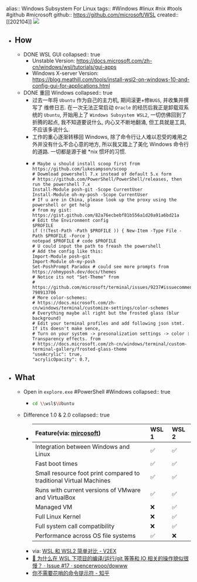 alias:: Windows Subsystem For Linux
tags:: #Windows #linux #nix #tools #github #microsoft
github:: https://github.com/microsoft/WSL
created:: [[202104]]
![](https://img.shields.io/github/stars/microsoft/WSL)

- ## How
  - DONE WSL GUI
    collapsed:: true
    - Unstable Version: https://docs.microsoft.com/zh-cn/windows/wsl/tutorials/gui-apps
    - Windows X-server Version: https://blog.meathill.com/tools/install-wsl2-on-windows-10-and-config-gui-for-applications.html
  - DONE 重回 Windows
    collapsed:: true
    - 过去一年将 `Ubuntu` 作为自己的主力机, 期间滚更+修`BUGS`, 并收集并撰写了 维修日志. 在一次无法正常启动 `Oracle` 的经历后我正是卸载双系统的 `Ubuntu`, 开始用上了 `Windows Subsystem WSL2`, 一切仿佛回到了折腾的起点, 我不知道要说什么, 内心又不断地翻涌, 但工具就是工具, 不应该多说什么.
    - 工作的重心逐渐转移回 Windows, 除了命令行让人难以忍受的难用之外并没有什么不合心意的地方, 所以我又踏上了美化 Windows 命令行的道路. 一切都是源于被 *nix 惯坏的习惯.
    - ```shell
      # Maybe u should install scoop first from https://github.com/lukesampson/scoop
      # Dowmload powershell 7.x instead of default 5.x form
      # https://github.com/PowerShell/PowerShell/releases, then run the powershell 7.x
      Install-Module posh-git -Scope CurrentUser
      Install-Module oh-my-posh -Scope CurrentUser
      # If u are in China, please look up the proxy using the powershell or get help
      # from my gist: https://gist.github.com/82a76ecbebf81b556a1d20a91a6bd21a
      # Edit the Environment config
      $PROFILE
      if (!(Test-Path -Path $PROFILE )) { New-Item -Type File -Path $PROFILE -Force }
      notepad $PROFILE # code $PROFILE
      # U could input the path to freash the powershell
      # Add the config like this:
      Import-Module posh-git
      Import-Module oh-my-posh
      Set-PoshPrompt Paradox # could see more prompts from https://ohmyposh.dev/docs/themes
      # Notice its not "Set-Theme" from
      # https://github.com/microsoft/terminal/issues/9237#issuecomment-798913706
      # More color-schemes:
      # https://docs.microsoft.com/zh-cn/windows/terminal/customize-settings/color-schemes
      # Everything maybe all right but the frosted glass (blur background)
      # Edit your terminal profiles and add following json stmt. If its doesn't make sence,
      # Turn on your system -> presonalization settings -> color : Transparency effects. from
      # https://docs.microsoft.com/zh-cn/windows/terminal/custom-terminal-gallery/frosted-glass-theme
      "useAcrylic": true,
      "acrylicOpacity": 0.7,
      ```
- ## What
  - Open in `explore.exe` #PowerShell #Windows
    collapsed:: true
    - ```bash
      cd \\wsl$\Ubuntu
      ```
  - Difference 1.0 & 2.0
    collapsed:: true
    - | Feature(via: [mircosoft](https://docs.microsoft.com/en-us/windows/wsl/compare-versions)) | WSL 1 | WSL 2 |
      | :----------------------------------------------------------- | :---- | :---- |
      | Integration between Windows and Linux                        | ✅     | ✅     |
      | Fast boot times                                              | ✅     | ✅     |
      | Small resource foot print compared to traditional Virtual Machines | ✅     | ✅     |
      | Runs with current versions of VMware and VirtualBox          | ✅     | ✅     |
      | Managed VM                                                   | ❌     | ✅     |
      | Full Linux Kernel                                            | ❌     | ✅     |
      | Full system call compatibility                               | ❌     | ✅     |
      | Performance across OS file systems                           | ✅     | ❌     |
    - via: [WSL 和 WSL2 简单对比 - V2EX](https://v2ex.com/t/587642)
    - [🚀 为什么在 WSL 下项目的编译/运行/git 等等和 IO 相关的操作貌似很慢？ · Issue #17 · spencerwooo/dowww](https://github.com/spencerwooo/dowww/issues/17#issuecomment-457128479)
    - [你不需要花哨的命令提示符 - 知乎](https://zhuanlan.zhihu.com/p/51008087)